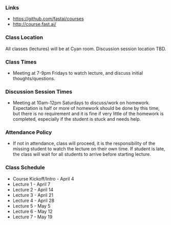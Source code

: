 ### Links
- https://github.com/fastai/courses
- http://course.fast.ai/

### Class Location
All classes (lectures) will be at Cyan room.
Discussion session location TBD.

### Class Times
- Meeting at 7-9pm Fridays to watch lecture, and discuss initial thoughts/questions.

### Discussion Session Times
- Meeting at 10am-12pm Saturdays to discuss/work on homework. Expectation is half or more of homework should be done by this time, but there is no requirement and it is fine if very little of the homework is completed, especially if the student is stuck and needs help.

### Attendance Policy
- If not in attendance, class will proceed, it is the responsibility of the missing student to watch the lecture on their own time. If student is late, the class will wait for all students to arrive before starting lecture.

### Class Schedule
- Course Kickoff/Intro - April 4
- Lecture 1 - April 7
- Lecture 2 - April 14
- Lecture 3 - April 21
- Lecture 4 - April 28
- Lecture 5 - May 5
- Lecture 6 - May 12
- Lecture 7 - May 19

